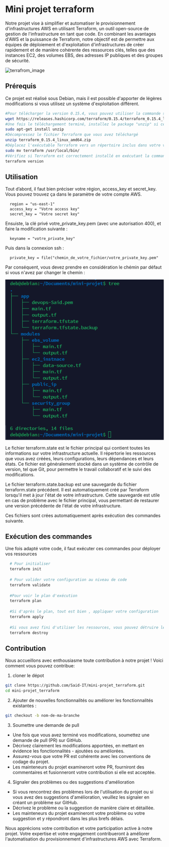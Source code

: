# Mini projet terraform

Notre projet vise à simplifier et automatiser le provisionnement d'infrastructures AWS en utilisant Terraform, un outil open-source de gestion de l'infrastructure en tant que code. En combinant les avantages d'AWS et la puissance de Terraform, notre objectif est de permettre aux équipes de déploiement et d'exploitation d'infrastructures de créer rapidement et de manière cohérente des ressources clés, telles que des instances EC2, des volumes EBS, des adresses IP publiques et des groupes de sécurité.

![terrafrom_image](https://hashicorp.github.io/field-workshops-terraform/slides/aws/terraform-oss/images/tf_aws.png)

## Prérequis

Ce projet est réalisé sous Debian, mais il est possible d'apporter de légères modifications si vous utilisez un système d'exploitation différent.

```bash
#Pour télécharger la version 0.15.4, vous pouvez utiliser la commande suivante 
wget https://releases.hashicorp.com/terraform/0.15.4/terraform_0.15.4_linux_amd64.zip
#Une fois le téléchargement terminé, installez le package "unzip" si ce n'est pas déjà fait
sudo apt-get install unzip
#Décompressez le fichier Terraform que vous avez téléchargé 
unzip terraform_0.15.4_linux_amd64.zip
#Déplacez l'exécutable Terraform vers un répertoire inclus dans votre variable d'environnement "PATH" :
sudo mv terraform /usr/local/bin/
#Vérifiez si Terraform est correctement installé en exécutant la commande suivante
terraform version
```

## Utilisation

Tout d’abord, il faut bien préciser votre région, access_key et secret_key. Vous pouvez trouvez ça dans le paramètre de votre compte AWS.

```hcl
  region = "us-east-1"
  access_key = "Votre access key"
  secret_key = "Votre secret key"
```

Ensuiste, la clé privé votre_private_key.pem (avec une autorisation 400), et faire la modification suivante : 
```hcl
  keyname = "votre_private_key"
```
Puis dans la connexion ssh  :
```hcl
  private_key = file("chemin_de_votre_fichier/votre_private_key.pem"
```
Par conséquent, vous devez prendre en considération le chémin par défaut si vous n'avez par changer le chemin :

![structure_projet](./structure_projet.png)

Le fichier terraform.state est le fichier principal qui contient toutes les informations sur votre infrastructure actuelle. Il répertorie les ressources que vous avez créées, leurs configurations, leurs dépendances et leurs états. Ce fichier est généralement stocké dans un système de contrôle de version, tel que Git, pour permettre le travail collaboratif et le suivi des modifications.

Le fichier terraform.state.backup est une sauvegarde du fichier terraform.state précédent. Il est automatiquement créé par Terraform lorsqu'il met à jour l'état de votre infrastructure. Cette sauvegarde est utile en cas de problème avec le fichier principal, vous permettant de restaurer une version précédente de l'état de votre infrastructure.

Ces fichiers sont crées automatiquement après exécution des commandes suivante.

## Exécution des commandes

Une fois adapté votre code, il faut exécuter ces commandes pour déployer vos ressources 

```bash
  # Pour initialiser 
  terraform init
  
  # Pour valider votre configuration au niveau de code 
  terraform validate
  
  #Pour voir le plan d'exécution
  terraform plan
  
  #Si d'après le plan, tout est bien , appliquer votre configuration
  terraform apply
  
  #Si vous avez fini d'utiliser les ressources, vous pouvez détruire les ressources
  terraform destroy
```

## Contribution

Nous accueillons avec enthousiasme toute contribution à notre projet ! Voici comment vous pouvez contribue: 

1. cloner le dépot 

```bash
git clone https://github.com/Said-IT/mini-projet_terraform.git
cd mini-projet_terraform
```

2. Ajouter de nouvelles fonctionnalités ou améliorer les fonctionnalités existantes :

```bash
git checkout -b nom-de-ma-branche
```

3. Soumettre une demande de pull

- Une fois que vous avez terminé vos modifications, soumettez une demande de pull (PR) sur GitHub.
- Décrivez clairement les modifications apportées, en mettant en évidence les fonctionnalités - ajoutées ou améliorées.
- Assurez-vous que votre PR est cohérente avec les conventions de codage du projet.
- Les mainteneurs du projet examineront votre PR, fourniront des commentaires et fusionneront votre contribution si elle est acceptée.


4. Signaler des problèmes ou des suggestions d'amélioration

- Si vous rencontrez des problèmes lors de l'utilisation du projet ou si vous avez des suggestions d'amélioration, veuillez les signaler en créant un problème sur GitHub.
- Décrivez le problème ou la suggestion de manière claire et détaillée.
- Les mainteneurs du projet examineront votre problème ou votre suggestion et y répondront dans les plus brefs délais.

Nous apprécions votre contribution et votre participation active à notre projet. Votre expertise et votre engagement contribueront à améliorer l'automatisation du provisionnement d'infrastructures AWS avec Terraform.
